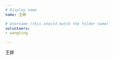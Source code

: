 ```yaml
---
# Display name
name: 王婷 

# Username (this should match the folder name)
volunteers:
- wangting

---
```


王婷
